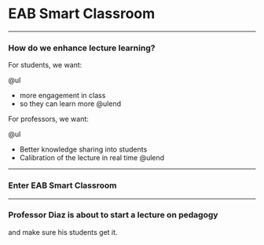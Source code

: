 # EAB Smart Classroom

---

### How do we enhance lecture learning?

For students, we want:

@ul
- more engagement in class
- so they can learn more
@ulend

For professors, we want:

@ul
- Better knowledge sharing into students
- Calibration of the lecture in real time
@ulend

---

### Enter EAB Smart Classroom

---

### Professor Diaz is about to start a lecture on pedagogy

and make sure his students get it.

